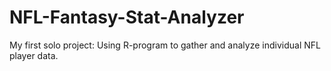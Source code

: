 # NFL-Fantasy-Stat-Analyzer
My first solo project: Using R-program to gather and analyze individual NFL player data.
